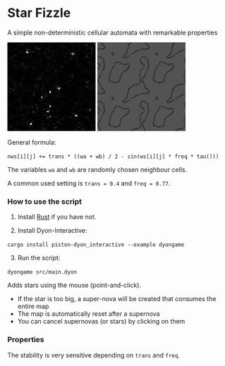 # Star Fizzle
A simple non-deterministic cellular automata with remarkable properties

<img src="./images/orion.png" width="200" />

<img src="./images/edge-001.png" width="200" />

General formula:

`nws[i][j] += trans * ((wa + wb) / 2 - sin(ws[i][j] * freq * tau()))`

The variables `wa` and `wb` are randomly chosen neighbour cells.

A common used setting is `trans = 0.4` and `freq = 0.77`.

### How to use the script

1. Install [Rust](https://www.rust-lang.org/) if you have not.

2. Install Dyon-Interactive:

`cargo install piston-dyon_interactive --example dyongame`

3. Run the script:

`dyongame src/main.dyon`

Adds stars using the mouse (point-and-click).

- If the star is too big, a super-nova will be created that consumes the entire map
- The map is automatically reset after a supernova
- You can cancel supernovas (or stars) by clicking on them

### Properties

The stability is very sensitive depending on `trans` and `freq`.
